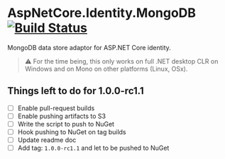 # AspNetCore.Identity.MongoDB [![Build Status](https://travis-ci.org/tugberkugurlu/AspNetCore.Identity.MongoDB.svg?branch=master)](https://travis-ci.org/tugberkugurlu/AspNetCore.Identity.MongoDB)

MongoDB data store adaptor for ASP.NET Core identity.

> :warning: For the time being, this only works on full .NET desktop CLR on Windows and on Mono on other platforms (Linux, OSx).

## Things left to do for 1.0.0-rc1.1

 - [ ] Enable pull-request builds
 - [ ] Enable pushing artifacts to S3
 - [ ] Write the script to push to NuGet
 - [ ] Hook pushing to NuGet on tag builds
 - [ ] Update readme doc
 - [ ] Add tag: `1.0.0-rc1.1` and let to be pushed to NuGet

